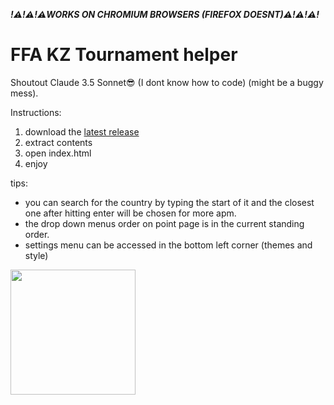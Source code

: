 ***!⚠️!⚠️!⚠️WORKS ON CHROMIUM BROWSERS (FIREFOX DOESNT)⚠️!⚠️!⚠️!***

# FFA KZ Tournament helper

Shoutout Claude 3.5 Sonnet😎 (I dont know how to code) (might be a buggy mess).

Instructions: 
1.  download the [latest release](https://github.com/jakkekz/FFAKZ/releases/latest)
2.  extract contents
3.  open index.html
4. enjoy

tips:
- you can search for the country by typing the start of it and the closest one after hitting enter will be chosen for more apm.
- the drop down menus order on point page is in the current standing order.
- settings menu can be accessed in the bottom left corner (themes and style)

<img src="https://i.imgur.com/lpBqx1x.png" width="200">
